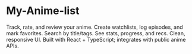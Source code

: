 # My-Anime-list
Track, rate, and review your anime. Create watchlists, log episodes, and mark favorites. Search by title/tags. See stats, progress, and recs. Clean, responsive UI. Built with React + TypeScript; integrates with public anime APIs.
